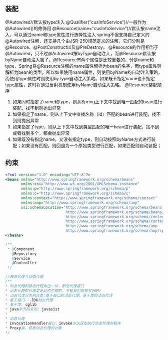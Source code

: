 ## 装配
   @Autowired//默认按type注入
   @Qualifier("cusInfoService")//一般作为@Autowired()的修饰用
   @Resource(name="cusInfoService")//默认按name注入，可以通过name和type属性进行选择性注入
   spring不但支持自己定义的@Autowired注解，还支持几个由JSR-250规范定义的注解，它们分别是@Resource、@PostConstruct以及@PreDestroy。
   @Resource的作用相当于@Autowired，只不过@Autowired按byType自动注入，而@Resource默认按 byName自动注入罢了。@Resource有两个属性是比较重要的，分是name和type，Spring将@Resource注解的name属性解析为bean的名字，而type属性则解析为bean的类型。所以如果使用name属性，则使用byName的自动注入策略，而使用type属性时则使用byType自动注入策略。如果既不指定name也不指定type属性，这时将通过反射机制使用byName自动注入策略。
   @Resource装配顺序
   1. 如果同时指定了name和type，则从Spring上下文中找到唯一匹配的bean进行装配，找不到则抛出异常
   2. 如果指定了name，则从上下文中查找名称（id）匹配的bean进行装配，找不到则抛出异常
   3. 如果指定了type，则从上下文中找到类型匹配的唯一bean进行装配，找不到或者找到多个，都会抛出异常
   4. 如果既没有指定name，又没有指定type，则自动按照byName方式进行装配；如果没有匹配，则回退为一个原始类型进行匹配，如果匹配则自动装配；
## 约束
```xml
<?xml version="1.0" encoding="UTF-8"?>
<beans xmlns="http://www.springframework.org/schema/beans"
       xmlns:xsi="http://www.w3.org/2001/XMLSchema-instance"
       xmlns:p="http://www.springframework.org/schema/p"
       xmlns:c="http://www.springframework.org/schema/c"
       xmlns:context="http://www.springframework.org/schema/context"
       xmlns:aop="http://www.springframework.org/schema/aop"
       xsi:schemaLocation="http://www.springframework.org/schema/beans
                           http://www.springframework.org/schema/beans/spring-beans.xsd
                           http://www.springframework.org/schema/context
                           http://www.springframework.org/schema/context/spring-context.xsd
                           http://www.springframework.org/schema/aop
                           http://www.springframework.org/schema/aop/spring-aop.xsd">
</beans>
```
```java
/**
 * @Component
   @Repository
   @Service
   @Controller
 */
```

```java
//静态代理与动态代理
/**
* 动态代理和静态代理角色一样，都是代理接口
* 动态代理的代理类是动态生成的，不是我们直接写好的!
* 动态代理分为两大类:基于接口的动态代理，基于类的动态代理
* 基于接口---JDK动态代理
* 基于类: cglib
* java字节码实现: javasist
* 
* 动态代理
* InvocationHandler接口，invoke方法获取执行动态代理的程序
* Proxy类，获取动态代理的对象
*/
```